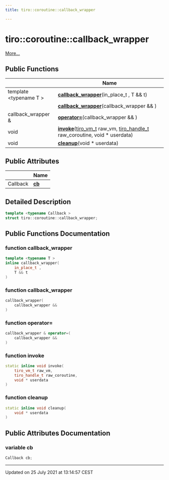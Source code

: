 ```yaml
---
title: tiro::coroutine::callback_wrapper

---
```


# tiro::coroutine::callback_wrapper



 [More...](#detailed-description)

## Public Functions

|                | Name           |
| -------------- | -------------- |
| template <typename T \> <br>| **[callback_wrapper](/docs/api/classes/structtiro_1_1coroutine_1_1callback__wrapper#function-callback_wrapper)**(in_place_t , T && t) |
| | **[callback_wrapper](/docs/api/classes/structtiro_1_1coroutine_1_1callback__wrapper#function-callback_wrapper)**(callback_wrapper && ) |
| callback_wrapper & | **[operator=](/docs/api/classes/structtiro_1_1coroutine_1_1callback__wrapper#function-operator=)**(callback_wrapper && ) |
| void | **[invoke](/docs/api/classes/structtiro_1_1coroutine_1_1callback__wrapper#function-invoke)**([tiro_vm_t](/docs/api/files/def_8h#typedef-tiro_vm_t) raw_vm, [tiro_handle_t](/docs/api/files/def_8h#typedef-tiro_handle_t) raw_coroutine, void * userdata) |
| void | **[cleanup](/docs/api/classes/structtiro_1_1coroutine_1_1callback__wrapper#function-cleanup)**(void * userdata) |

## Public Attributes

|                | Name           |
| -------------- | -------------- |
| Callback | **[cb](/docs/api/classes/structtiro_1_1coroutine_1_1callback__wrapper#variable-cb)**  |

## Detailed Description

```cpp
template <typename Callback >
struct tiro::coroutine::callback_wrapper;
```

## Public Functions Documentation

### function callback_wrapper

```cpp
template <typename T >
inline callback_wrapper(
    in_place_t ,
    T && t
)
```


### function callback_wrapper

```cpp
callback_wrapper(
    callback_wrapper && 
)
```


### function operator=

```cpp
callback_wrapper & operator=(
    callback_wrapper && 
)
```


### function invoke

```cpp
static inline void invoke(
    tiro_vm_t raw_vm,
    tiro_handle_t raw_coroutine,
    void * userdata
)
```


### function cleanup

```cpp
static inline void cleanup(
    void * userdata
)
```


## Public Attributes Documentation

### variable cb

```cpp
Callback cb;
```


-------------------------------

Updated on 25 July 2021 at 13:14:57 CEST